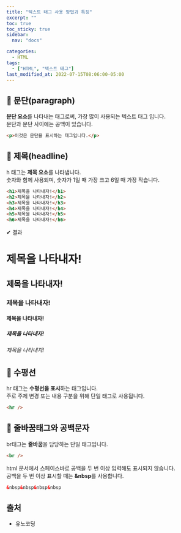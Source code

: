 ```yaml
---
title: "텍스트 태그 사용 방법과 특징"
excerpt: ""
toc: true
toc_sticky: true
sidebar:
  nav: "docs"

categories:
  - HTML
tags:
  - ["HTML", "텍스트 태그"]
last_modified_at: 2022-07-15T08:06:00-05:00
---
```


## 📄 문단(paragraph)

**문단 요소**를 나타내는 태그로써, 가장 많이 사용되는 텍스트 태그 입니다.<br>
문단과 문단 사이에는 공백이 있습니다.

```html
<p>이것은 문단을 표시하는 태그입니다.</p>
```

## 📄 제목(headline)

h 태그는 **제목 요소**를 나타냅니다.<br>
숫자와 함께 사용되며, 숫자가 1일 때 가장 크고 6일 때 가장 작습니다.

```html
<h1>제목을 나타내자!</h1>
<h2>제목을 나타내자!</h2>
<h3>제목을 나타내자!</h3>
<h4>제목을 나타내자!</h4>
<h5>제목을 나타내자!</h5>
<h6>제목을 나타내자!</h6>
```

✔ 결과

<h1>제목을 나타내자!</h1>
<h2>제목을 나타내자!</h2>
<h3>제목을 나타내자!</h3>
<h4>제목을 나타내자!</h4>
<h5>제목을 나타내자!</h5>
<h6>제목을 나타내자!</h6>

## 📄 수평선

hr 태그는 **수평선을 표시**하는 태그입니다.<br>
주로 주제 변경 또는 내용 구분을 위해 단일 태그로 사용됩니다.

```html
<hr />
```

## 📄 줄바꿈태그와 공백문자

br태그는 **줄바꿈**을 담당하는 단일 태그입니다.

```html
<br />
```

html 문서에서 스페이스바로 공백을 두 번 이상 입력해도 표시되지 않습니다.<br>
공백을 두 번 이상 표시할 때는 **&nbsp**를 사용합니다.

```html
&nbsp&nbsp&nbsp&nbsp
```

## 출처

- 유노코딩
